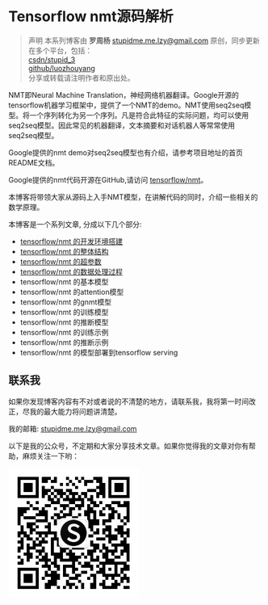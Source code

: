 # Tensorflow nmt源码解析  
> 声明
> 本系列博客由 **罗周杨** [stupidme.me.lzy@gmail.com](mailto:stupidme.me.lzy@gmail.com) 原创，同步更新在多个平台，包括：  
> [csdn/stupid_3](http://blog.csdn.net/stupid_3/article/details/78956470)  
> [github/luozhouyang](https://github.com/luozhouyang/csdn-blogs/blob/master/tensorflow_nmt/tensorflow_nmt%E6%BA%90%E7%A0%81%E8%A7%A3%E6%9E%90.md)  
> 分享或转载请注明作者和原出处。　　


NMT即Neural Machine Translation，神经网络机器翻译。Google开源的tensorflow机器学习框架中，提供了一个NMT的demo。NMT使用seq2seq模型。将一个序列转化为另一个序列。凡是符合此特征的实际问题，均可以使用seq2seq模型。因此常见的机器翻译，文本摘要和对话机器人等常常使用seq2seq模型。  

Google提供的nmt demo对seq2seq模型也有介绍，请参考项目地址的首页README文档。

Google提供的nmt代码开源在GitHub,请访问 [tensorflow/nmt](https://github.com/tensorflow/nmt)。  

本博客将带领大家从源码上入手NMT模型，在讲解代码的同时，介绍一些相关的数学原理。  

本博客是一个系列文章, 分成以下几个部分:  

* [tensorflow/nmt 的开发环境搭建](使用Docker搭建tensorflow开发环境.md)  
* [tensorflow/nmt 的整体结构](tensorflow_nmt的整体结构.md)  
* [tensorflow/nmt 的超参数](tensorflow_nmt的超参数.md)    
* [tensorflow/nmt 的数据处理过程](tensorflow_nmt数据预处理过程详解.md)  
* tensorflow/nmt 的基本模型  
* tensorflow/nmt 的attention模型  
* tensorflow/nmt 的gnmt模型  
* tensorflow/nmt 的训练模型  
* tensorflow/nmt 的推断模型    
* tensorflow/nmt 的训练示例    
* tensorflow/nmt 的推断示例    
* tensorflow/nmt 的模型部署到tensorflow serving    

## 联系我  
如果你发现博客内容有不对或者说的不清楚的地方，请联系我，我将第一时间改正，尽我的最大能力将问题讲清楚。  
 
我的邮箱: [stupidme.me.lzy@gmail.com](mailto:stupidme.me.lzy@gmail.com)  

以下是我的公众号，不定期和大家分享技术文章。如果你觉得我的文章对你有帮助，麻烦关注一下哟：

![stupidmedotme](wechat_gzh_code_8.jpg)  
